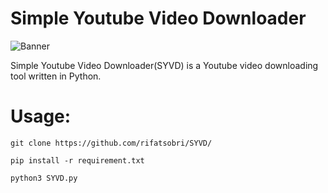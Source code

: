 # Simple Youtube Video Downloader
![Banner](https://github.com/UnknownUsr32/SYVD/assets/70798935/af89f0f0-d717-4ba0-a7ce-d262df5a1b33)

Simple Youtube Video Downloader(SYVD) is a Youtube video downloading tool written in Python.







# Usage:
```
git clone https://github.com/rifatsobri/SYVD/
```
```
pip install -r requirement.txt
```
```
python3 SYVD.py
```




